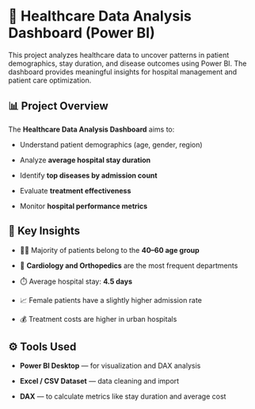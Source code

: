 
# 🏥 Healthcare Data Analysis Dashboard (Power BI)

This project analyzes healthcare data to uncover patterns in patient demographics, stay duration, and disease outcomes using Power BI. The dashboard provides meaningful insights for hospital management and patient care optimization.


## 📊 Project Overview

The **Healthcare Data Analysis Dashboard** aims to:

- Understand patient demographics (age, gender, region)
  
- Analyze **average hospital stay duration**
  
- Identify **top diseases by admission count**
  
- Evaluate **treatment effectiveness**
  
- Monitor **hospital performance metrics**


## 🧠 Key Insights

- 🧍‍♂️ Majority of patients belong to the **40–60 age group**
  
- 🏥 **Cardiology and Orthopedics** are the most frequent departments
  
- ⏱️ Average hospital stay: **4.5 days**
  
- 📈 Female patients have a slightly higher admission rate
  
- 💰 Treatment costs are higher in urban hospitals


## ⚙️ Tools Used

- **Power BI Desktop** — for visualization and DAX analysis
  
- **Excel / CSV Dataset** — data cleaning and import
  
- **DAX** — to calculate metrics like stay duration and average cost  




